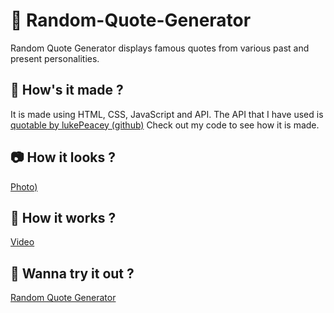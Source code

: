 # 🙌 Random-Quote-Generator
Random Quote Generator displays famous quotes from various past and present personalities.

## 🎨 How's it made ?
It is made using HTML, CSS, JavaScript and API. 
The API that I have used is [quotable by lukePeacey (github)](https://github.com/lukePeavey/quotable)
Check out my code to see how it is made.

## 📷 How it looks ?
[Photo)](https://github.com/anjaliB1/Random-Quote-Generator/assets/130470021/601ec96d-ab57-4d99-87d3-fc32e79162ad)

## 🎥 How it works ?
[Video](https://github.com/anjaliB1/Random-Quote-Generator/assets/130470021/cf2c5f7c-4a2f-4712-afeb-01f880745215)

## 👀 Wanna try it out ?
[Random Quote Generator](https://anjalib1.github.io/Random-Quote-Generator/)
